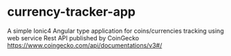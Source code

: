 # currency-tracker-app
A simple Ionic4 Angular type application for coins/currencies tracking using web service Rest API published by CoinGecko https://www.coingecko.com/api/documentations/v3#/ 
